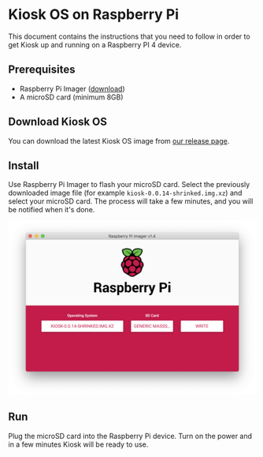 # Kiosk OS on Raspberry Pi 

This document contains the instructions that you need to follow in order to get Kiosk up and running on a Raspberry PI 4 device.

## Prerequisites 
- Raspberry Pi Imager ([download](https://www.raspberrypi.org/software/)) 
- A microSD card (minimum 8GB)

## Download Kiosk OS

You can download the latest Kiosk OS image from [our release page](https://github.com/kihosk/kiosk-raspberry/releases). 


## Install

Use Raspberry Pi Imager to flash your microSD card. Select the previously downloaded image file (for example `kiosk-0.0.14-shrinked.img.xz`) and select your microSD card. The process will take a few minutes, and you will be notified when it's done.

![raspberry pi imager](./images/raspberry-pi-imager.png)

## Run

Plug the microSD card into the Raspberry Pi device. Turn on the power and in a few minutes Kiosk will be ready to use. 
